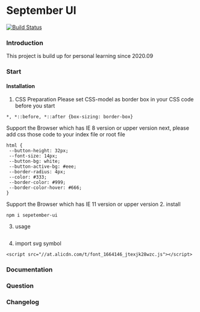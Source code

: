 # September UI
[![Build Status](https://travis-ci.org/Captain-Tab/september-UI.svg?branch=master)](https://travis-ci.org/Captain-Tab/september-UI)

### Introduction
This project is build up for personal learning since 2020.09
### Start
#### Installation 
1. CSS Preparation
Please set CSS-model as border box in your CSS code before you start

```
*, *::before, *::after {box-sizing: border-box}
```
Support the Browser which has IE 8 version or upper version
next, please add css those code to your index file or root file
```
html {
 --button-height: 32px;
 --font-size: 14px;
 --button-bg: white;
 --button-active-bg: #eee;
 --border-radius: 4px;
 --color: #333;
 --border-color: #999;
 --border-color-hover: #666;
}
```
Support the Browser which has IE 11 version or upper version
2. install
```
npm i sepetember-ui
```
3. usage
```

```
4. import svg symbol
```
<script src="//at.alicdn.com/t/font_1664146_jtexjk28wzc.js"></script>
```
### Documentation

### Question



### Changelog

